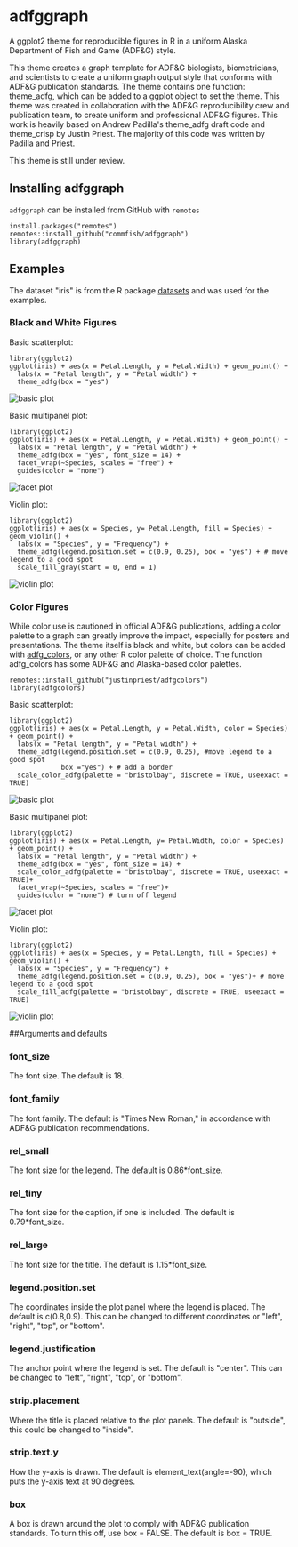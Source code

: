 # adfggraph

A ggplot2 theme for reproducible figures in R in a uniform Alaska Department of Fish and Game (ADF\&G) style.



This theme creates a graph template for ADF\&G biologists, biometricians, and 
scientists to create a uniform graph output style that conforms with ADF\&G 
publication standards. The theme contains one function: theme_adfg, which can be 
added to a ggplot object to set the theme. This theme was created in 
collaboration with the ADF\&G reproducibility crew and publication team, to 
create uniform and professional ADF\&G figures. This work is heavily based on 
Andrew Padilla's theme\_adfg draft code and theme\_crisp by Justin Priest. 
The majority of this code was written by Padilla and Priest.

This theme is still under review.

## Installing adfggraph
`adfggraph` can be installed from GitHub with `remotes`

```
install.packages("remotes")
remotes::install_github("commfish/adfggraph")
library(adfggraph)
```

## Examples
The dataset "iris" is from the R package 
[datasets](https://www.rdocumentation.org/packages/datasets/versions/3.6.2) 
and was used for the examples.

### Black and White Figures
Basic scatterplot:

```
library(ggplot2)
ggplot(iris) + aes(x = Petal.Length, y = Petal.Width) + geom_point() +
  labs(x = "Petal length", y = "Petal width") + 
  theme_adfg(box = "yes")
```

![basic plot](/example_figures/base_plot.png)

Basic multipanel plot:

```
library(ggplot2)
ggplot(iris) + aes(x = Petal.Length, y = Petal.Width) + geom_point() +
  labs(x = "Petal length", y = "Petal width") + 
  theme_adfg(box = "yes", font_size = 14) + 
  facet_wrap(~Species, scales = "free") +
  guides(color = "none")
```

![facet plot](/example_figures/facet_plot_nocolor.png)

Violin plot:

```
library(ggplot2)
ggplot(iris) + aes(x = Species, y= Petal.Length, fill = Species) + geom_violin() +
  labs(x = "Species", y = "Frequency") + 
  theme_adfg(legend.position.set = c(0.9, 0.25), box = "yes") + # move legend to a good spot
  scale_fill_gray(start = 0, end = 1)
```

![violin plot](/example_figures/fill_plot_grey.png)



### Color Figures
While color use is cautioned in official ADF\&G publications, adding a color 
palette to a graph can greatly improve the impact, especially for posters and 
presentations. The theme itself is black and white, but colors can be added with 
[adfg_colors](https://github.com/justinpriest/adfgcolors), or any other R color 
palette of choice. The function adfg\_colors has some ADF\&G and Alaska-based 
color palettes.
```
remotes::install_github("justinpriest/adfgcolors")
library(adfgcolors)
```
Basic scatterplot:

```
library(ggplot2)
ggplot(iris) + aes(x = Petal.Length, y = Petal.Width, color = Species) + geom_point() +
  labs(x = "Petal length", y = "Petal width") + 
  theme_adfg(legend.position.set = c(0.9, 0.25), #move legend to a good spot
             box ="yes") + # add a border
  scale_color_adfg(palette = "bristolbay", discrete = TRUE, useexact = TRUE)
```

![basic plot](/example_figures/color_plot.png)

Basic multipanel plot:

```
library(ggplot2)
ggplot(iris) + aes(x = Petal.Length, y= Petal.Width, color = Species) + geom_point() +
  labs(x = "Petal length", y = "Petal width") + 
  theme_adfg(box = "yes", font_size = 14) +
  scale_color_adfg(palette = "bristolbay", discrete = TRUE, useexact = TRUE)+
  facet_wrap(~Species, scales = "free")+
  guides(color = "none") # turn off legend
```

![facet plot](/example_figures/facet_plot.png)


Violin plot:

```
library(ggplot2)
ggplot(iris) + aes(x = Species, y = Petal.Length, fill = Species) + geom_violin() +
  labs(x = "Species", y = "Frequency") + 
  theme_adfg(legend.position.set = c(0.9, 0.25), box = "yes")+ # move legend to a good spot
  scale_fill_adfg(palette = "bristolbay", discrete = TRUE, useexact = TRUE)
```

![violin plot](/example_figures/fill_plot.png)


##Arguments and defaults

### font_size
The font size. The default is 18.

### font_family
The font family. The default is "Times New Roman," in accordance with ADF&G publication recommendations.

### rel_small
The font size for the legend. The default is 0.86*font_size.

### rel_tiny
The font size for the caption, if one is included. The default is 0.79*font_size.

### rel_large
The font size for the title. The default is 1.15*font_size.

### legend.position.set
The coordinates inside the plot panel where the legend is placed. The default is 
c(0.8,0.9). This can be changed to different coordinates or "left", "right", 
"top", or "bottom".

### legend.justification
The anchor point where the legend is set. The default is "center". This can be 
changed to "left", "right", "top", or "bottom".

### strip.placement
Where the title is placed relative to the plot panels. The default is "outside", 
this could be changed to "inside".

### strip.text.y
How the y-axis is drawn. The default is element_text(angle=-90), which puts the 
y-axis text at 90 degrees.

### box
A box is drawn around the plot to comply with ADF&G publication standards. To 
turn this off, use box = FALSE. The default is box = TRUE.


